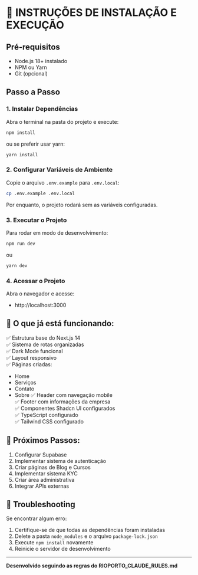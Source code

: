 # 🚀 INSTRUÇÕES DE INSTALAÇÃO E EXECUÇÃO

## Pré-requisitos

- Node.js 18+ instalado
- NPM ou Yarn
- Git (opcional)

## Passo a Passo

### 1. Instalar Dependências

Abra o terminal na pasta do projeto e execute:

```bash
npm install
```

ou se preferir usar yarn:

```bash
yarn install
```

### 2. Configurar Variáveis de Ambiente

Copie o arquivo `.env.example` para `.env.local`:

```bash
cp .env.example .env.local
```

Por enquanto, o projeto rodará sem as variáveis configuradas.

### 3. Executar o Projeto

Para rodar em modo de desenvolvimento:

```bash
npm run dev
```

ou

```bash
yarn dev
```

### 4. Acessar o Projeto

Abra o navegador e acesse:
- http://localhost:3000

## 🎯 O que já está funcionando:

✅ Estrutura base do Next.js 14  
✅ Sistema de rotas organizadas  
✅ Dark Mode funcional  
✅ Layout responsivo  
✅ Páginas criadas:
   - Home
   - Serviços
   - Contato
   - Sobre
✅ Header com navegação mobile  
✅ Footer com informações da empresa  
✅ Componentes Shadcn UI configurados  
✅ TypeScript configurado  
✅ Tailwind CSS configurado  

## 📝 Próximos Passos:

1. Configurar Supabase
2. Implementar sistema de autenticação
3. Criar páginas de Blog e Cursos
4. Implementar sistema KYC
5. Criar área administrativa
6. Integrar APIs externas

## 🐛 Troubleshooting

Se encontrar algum erro:

1. Certifique-se de que todas as dependências foram instaladas
2. Delete a pasta `node_modules` e o arquivo `package-lock.json`
3. Execute `npm install` novamente
4. Reinicie o servidor de desenvolvimento

---

**Desenvolvido seguindo as regras do RIOPORTO_CLAUDE_RULES.md**